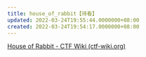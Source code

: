 ```yaml
---
title: house_of_rabbit【待看】
updated: 2022-03-24T19:55:44.0000000+08:00
created: 2022-03-24T19:54:17.0000000+08:00
---
```


[House of Rabbit - CTF Wiki (ctf-wiki.org)](https://ctf-wiki.org/pwn/linux/user-mode/heap/ptmalloc2/house-of-rabbit/)
